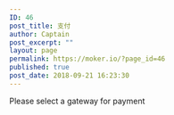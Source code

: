 ```yaml
---
ID: 46
post_title: 支付
author: Captain
post_excerpt: ""
layout: page
permalink: https://moker.io/?page_id=46
published: true
post_date: 2018-09-21 16:23:30
---
```

Please select a gateway for payment